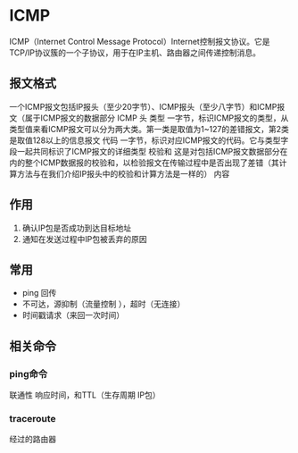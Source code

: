 # ICMP

ICMP（Internet Control Message Protocol）Internet控制报文协议。它是TCP/IP协议簇的一个子协议，用于在IP主机、路由器之间传递控制消息。

## 报文格式
一个ICMP报文包括IP报头（至少20字节）、ICMP报头（至少八字节）和ICMP报文（属于ICMP报文的数据部分
ICMP 头
类型 一字节，标识ICMP报文的类型，从类型值来看ICMP报文可以分为两大类。第一类是取值为1~127的差错报文，第2类是取值128以上的信息报文
代码 一字节，标识对应ICMP报文的代码。它与类型字段一起共同标识了ICMP报文的详细类型
校验和  这是对包括ICMP报文数据部分在内的整个ICMP数据报的校验和，以检验报文在传输过程中是否出现了差错（其计算方法与在我们介绍IP报头中的校验和计算方法是一样的）
内容

## 作用
1. 确认IP包是否成功到达目标地址
2. 通知在发送过程中IP包被丢弃的原因

## 常用
 - ping 回传
 - 不可达，源抑制（流量控制 ），超时（无连接）
 - 时间戳请求（来回一次时间）

## 相关命令
### ping命令
联通性
响应时间，和TTL（生存周期 IP包）

### traceroute
经过的路由器
